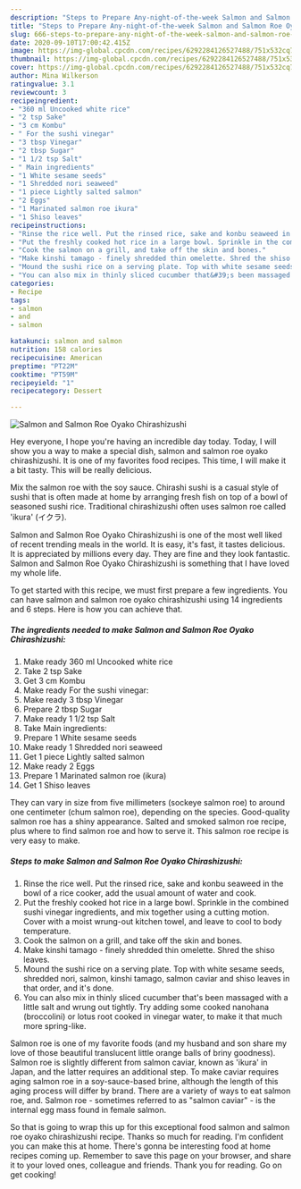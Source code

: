 ```yaml
---
description: "Steps to Prepare Any-night-of-the-week Salmon and Salmon Roe Oyako Chirashizushi"
title: "Steps to Prepare Any-night-of-the-week Salmon and Salmon Roe Oyako Chirashizushi"
slug: 666-steps-to-prepare-any-night-of-the-week-salmon-and-salmon-roe-oyako-chirashizushi
date: 2020-09-10T17:00:42.415Z
image: https://img-global.cpcdn.com/recipes/6292284126527488/751x532cq70/salmon-and-salmon-roe-oyako-chirashizushi-recipe-main-photo.jpg
thumbnail: https://img-global.cpcdn.com/recipes/6292284126527488/751x532cq70/salmon-and-salmon-roe-oyako-chirashizushi-recipe-main-photo.jpg
cover: https://img-global.cpcdn.com/recipes/6292284126527488/751x532cq70/salmon-and-salmon-roe-oyako-chirashizushi-recipe-main-photo.jpg
author: Mina Wilkerson
ratingvalue: 3.1
reviewcount: 3
recipeingredient:
- "360 ml Uncooked white rice"
- "2 tsp Sake"
- "3 cm Kombu"
- " For the sushi vinegar"
- "3 tbsp Vinegar"
- "2 tbsp Sugar"
- "1 1/2 tsp Salt"
- " Main ingredients"
- "1 White sesame seeds"
- "1 Shredded nori seaweed"
- "1 piece Lightly salted salmon"
- "2 Eggs"
- "1 Marinated salmon roe ikura"
- "1 Shiso leaves"
recipeinstructions:
- "Rinse the rice well. Put the rinsed rice, sake and konbu seaweed in the bowl of a rice cooker, add the usual amount of water and cook."
- "Put the freshly cooked hot rice in a large bowl. Sprinkle in the combined sushi vinegar ingredients, and mix together using a cutting motion. Cover with a moist wrung-out kitchen towel, and leave to cool to body temperature."
- "Cook the salmon on a grill, and take off the skin and bones."
- "Make kinshi tamago - finely shredded thin omelette. Shred the shiso leaves."
- "Mound the sushi rice on a serving plate. Top with white sesame seeds, shredded nori, salmon, kinshi tamago, salmon caviar and shiso leaves in that order, and it&#39;s done."
- "You can also mix in thinly sliced cucumber that&#39;s been massaged with a little salt and wrung out tightly. Try adding some cooked nanohana (broccolini) or lotus root cooked in vinegar water, to make it that much more spring-like."
categories:
- Recipe
tags:
- salmon
- and
- salmon

katakunci: salmon and salmon 
nutrition: 158 calories
recipecuisine: American
preptime: "PT22M"
cooktime: "PT59M"
recipeyield: "1"
recipecategory: Dessert

---
```



![Salmon and Salmon Roe Oyako Chirashizushi](https://img-global.cpcdn.com/recipes/6292284126527488/751x532cq70/salmon-and-salmon-roe-oyako-chirashizushi-recipe-main-photo.jpg)

Hey everyone, I hope you're having an incredible day today. Today, I will show you a way to make a special dish, salmon and salmon roe oyako chirashizushi. It is one of my favorites food recipes. This time, I will make it a bit tasty. This will be really delicious.

Mix the salmon roe with the soy sauce. Chirashi sushi is a casual style of sushi that is often made at home by arranging fresh fish on top of a bowl of seasoned sushi rice. Traditional chirashizushi often uses salmon roe called &#39;ikura&#39; (イクラ).

Salmon and Salmon Roe Oyako Chirashizushi is one of the most well liked of recent trending meals in the world. It is easy, it's fast, it tastes delicious. It is appreciated by millions every day. They are fine and they look fantastic. Salmon and Salmon Roe Oyako Chirashizushi is something that I have loved my whole life.


To get started with this recipe, we must first prepare a few ingredients. You can have salmon and salmon roe oyako chirashizushi using 14 ingredients and 6 steps. Here is how you can achieve that.

<!--inarticleads1-->

##### The ingredients needed to make Salmon and Salmon Roe Oyako Chirashizushi:

1. Make ready 360 ml Uncooked white rice
1. Take 2 tsp Sake
1. Get 3 cm Kombu
1. Make ready  For the sushi vinegar:
1. Make ready 3 tbsp Vinegar
1. Prepare 2 tbsp Sugar
1. Make ready 1 1/2 tsp Salt
1. Take  Main ingredients:
1. Prepare 1 White sesame seeds
1. Make ready 1 Shredded nori seaweed
1. Get 1 piece Lightly salted salmon
1. Make ready 2 Eggs
1. Prepare 1 Marinated salmon roe (ikura)
1. Get 1 Shiso leaves


They can vary in size from five millimeters (sockeye salmon roe) to around one centimeter (chum salmon roe), depending on the species. Good-quality salmon roe has a shiny appearance. Salted and smoked salmon roe recipe, plus where to find salmon roe and how to serve it. This salmon roe recipe is very easy to make. 

<!--inarticleads2-->

##### Steps to make Salmon and Salmon Roe Oyako Chirashizushi:

1. Rinse the rice well. Put the rinsed rice, sake and konbu seaweed in the bowl of a rice cooker, add the usual amount of water and cook.
1. Put the freshly cooked hot rice in a large bowl. Sprinkle in the combined sushi vinegar ingredients, and mix together using a cutting motion. Cover with a moist wrung-out kitchen towel, and leave to cool to body temperature.
1. Cook the salmon on a grill, and take off the skin and bones.
1. Make kinshi tamago - finely shredded thin omelette. Shred the shiso leaves.
1. Mound the sushi rice on a serving plate. Top with white sesame seeds, shredded nori, salmon, kinshi tamago, salmon caviar and shiso leaves in that order, and it&#39;s done.
1. You can also mix in thinly sliced cucumber that&#39;s been massaged with a little salt and wrung out tightly. Try adding some cooked nanohana (broccolini) or lotus root cooked in vinegar water, to make it that much more spring-like.


Salmon roe is one of my favorite foods (and my husband and son share my love of those beautiful translucent little orange balls of briny goodness). Salmon roe is slightly different from salmon caviar, known as &#39;ikura&#39; in Japan, and the latter requires an additional step. To make caviar requires aging salmon roe in a soy-sauce-based brine, although the length of this aging process will differ by brand. There are a variety of ways to eat salmon roe, and. Salmon roe - sometimes referred to as &#34;salmon caviar&#34; - is the internal egg mass found in female salmon. 

So that is going to wrap this up for this exceptional food salmon and salmon roe oyako chirashizushi recipe. Thanks so much for reading. I'm confident you can make this at home. There's gonna be interesting food at home recipes coming up. Remember to save this page on your browser, and share it to your loved ones, colleague and friends. Thank you for reading. Go on get cooking!

